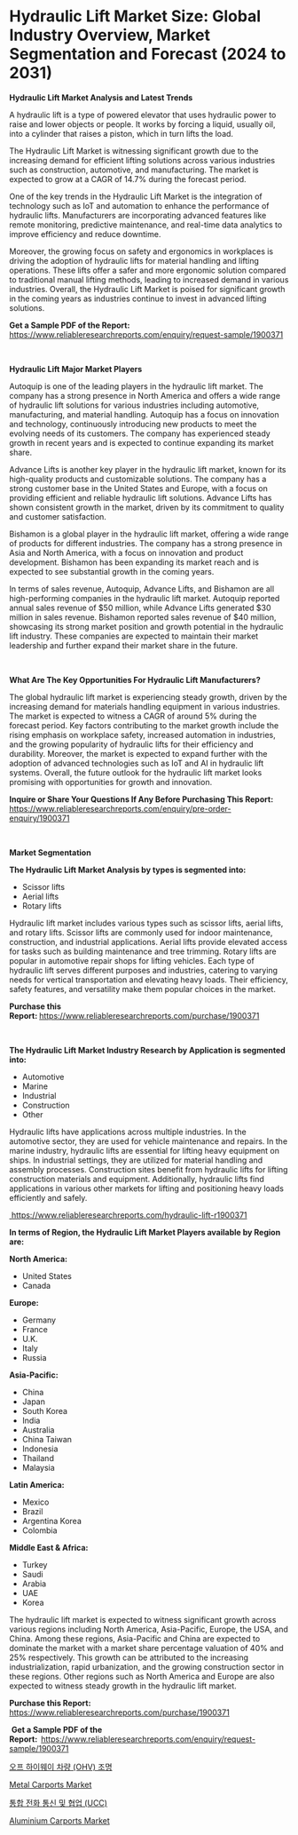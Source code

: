 <p><h1>Hydraulic Lift Market Size: Global Industry Overview, Market Segmentation and Forecast (2024 to 2031)</h1></p><p><strong>Hydraulic Lift Market Analysis and Latest Trends</strong></p>
<p><p>A hydraulic lift is a type of powered elevator that uses hydraulic power to raise and lower objects or people. It works by forcing a liquid, usually oil, into a cylinder that raises a piston, which in turn lifts the load.</p><p>The Hydraulic Lift Market is witnessing significant growth due to the increasing demand for efficient lifting solutions across various industries such as construction, automotive, and manufacturing. The market is expected to grow at a CAGR of 14.7% during the forecast period.</p><p>One of the key trends in the Hydraulic Lift Market is the integration of technology such as IoT and automation to enhance the performance of hydraulic lifts. Manufacturers are incorporating advanced features like remote monitoring, predictive maintenance, and real-time data analytics to improve efficiency and reduce downtime.</p><p>Moreover, the growing focus on safety and ergonomics in workplaces is driving the adoption of hydraulic lifts for material handling and lifting operations. These lifts offer a safer and more ergonomic solution compared to traditional manual lifting methods, leading to increased demand in various industries. Overall, the Hydraulic Lift Market is poised for significant growth in the coming years as industries continue to invest in advanced lifting solutions.</p></p>
<p><strong>Get a Sample PDF of the Report:&nbsp;</strong> <a href="https://www.reliableresearchreports.com/enquiry/request-sample/1900371">https://www.reliableresearchreports.com/enquiry/request-sample/1900371</a></p>
<p>&nbsp;</p>
<p><strong>Hydraulic Lift Major Market Players</strong></p>
<p><p>Autoquip is one of the leading players in the hydraulic lift market. The company has a strong presence in North America and offers a wide range of hydraulic lift solutions for various industries including automotive, manufacturing, and material handling. Autoquip has a focus on innovation and technology, continuously introducing new products to meet the evolving needs of its customers. The company has experienced steady growth in recent years and is expected to continue expanding its market share.</p><p>Advance Lifts is another key player in the hydraulic lift market, known for its high-quality products and customizable solutions. The company has a strong customer base in the United States and Europe, with a focus on providing efficient and reliable hydraulic lift solutions. Advance Lifts has shown consistent growth in the market, driven by its commitment to quality and customer satisfaction.</p><p>Bishamon is a global player in the hydraulic lift market, offering a wide range of products for different industries. The company has a strong presence in Asia and North America, with a focus on innovation and product development. Bishamon has been expanding its market reach and is expected to see substantial growth in the coming years.</p><p>In terms of sales revenue, Autoquip, Advance Lifts, and Bishamon are all high-performing companies in the hydraulic lift market. Autoquip reported annual sales revenue of $50 million, while Advance Lifts generated $30 million in sales revenue. Bishamon reported sales revenue of $40 million, showcasing its strong market position and growth potential in the hydraulic lift industry. These companies are expected to maintain their market leadership and further expand their market share in the future.</p></p>
<p>&nbsp;</p>
<p><strong>What Are The Key Opportunities For Hydraulic Lift Manufacturers?</strong></p>
<p><p>The global hydraulic lift market is experiencing steady growth, driven by the increasing demand for materials handling equipment in various industries. The market is expected to witness a CAGR of around 5% during the forecast period. Key factors contributing to the market growth include the rising emphasis on workplace safety, increased automation in industries, and the growing popularity of hydraulic lifts for their efficiency and durability. Moreover, the market is expected to expand further with the adoption of advanced technologies such as IoT and AI in hydraulic lift systems. Overall, the future outlook for the hydraulic lift market looks promising with opportunities for growth and innovation.</p></p>
<p><strong>Inquire or Share Your Questions If Any Before Purchasing This Report:</strong> <a href="https://www.reliableresearchreports.com/enquiry/pre-order-enquiry/1900371">https://www.reliableresearchreports.com/enquiry/pre-order-enquiry/1900371</a></p>
<p>&nbsp;</p>
<p><strong>Market Segmentation</strong></p>
<p><strong>The Hydraulic Lift Market Analysis by types is segmented into:</strong></p>
<p><ul><li>Scissor lifts</li><li>Aerial lifts</li><li>Rotary lifts</li></ul></p>
<p><p>Hydraulic lift market includes various types such as scissor lifts, aerial lifts, and rotary lifts. Scissor lifts are commonly used for indoor maintenance, construction, and industrial applications. Aerial lifts provide elevated access for tasks such as building maintenance and tree trimming. Rotary lifts are popular in automotive repair shops for lifting vehicles. Each type of hydraulic lift serves different purposes and industries, catering to varying needs for vertical transportation and elevating heavy loads. Their efficiency, safety features, and versatility make them popular choices in the market.</p></p>
<p><strong>Purchase this Report:&nbsp;</strong><a href="https://www.reliableresearchreports.com/purchase/1900371">https://www.reliableresearchreports.com/purchase/1900371</a></p>
<p>&nbsp;</p>
<p><strong>The Hydraulic Lift Market Industry Research by Application is segmented into:</strong></p>
<p><ul><li>Automotive</li><li>Marine</li><li>Industrial</li><li>Construction</li><li>Other</li></ul></p>
<p><p>Hydraulic lifts have applications across multiple industries. In the automotive sector, they are used for vehicle maintenance and repairs. In the marine industry, hydraulic lifts are essential for lifting heavy equipment on ships. In industrial settings, they are utilized for material handling and assembly processes. Construction sites benefit from hydraulic lifts for lifting construction materials and equipment. Additionally, hydraulic lifts find applications in various other markets for lifting and positioning heavy loads efficiently and safely.</p></p>
<p><a href="https://www.reliableresearchreports.com/hydraulic-lift-r1900371">&nbsp;https://www.reliableresearchreports.com/hydraulic-lift-r1900371</a></p>
<p><strong>In terms of Region, the Hydraulic Lift Market Players available by Region are:</strong></p>
<p>
    <p> <strong> North America: </strong>
        <ul>
            <li>United States</li>
            <li>Canada</li>
        </ul>
        </p> 
    <p> <strong> Europe: </strong>
        <ul>
            <li>Germany</li>
            <li>France</li>
            <li>U.K.</li>
            <li>Italy</li>
            <li>Russia</li>
        </ul>
        </p> 
    <p> <strong> Asia-Pacific: </strong>
        <ul>
            <li>China</li>
            <li>Japan</li>
            <li>South Korea</li>
            <li>India</li>
            <li>Australia</li>
            <li>China Taiwan</li>
            <li>Indonesia</li>
            <li>Thailand</li>
            <li>Malaysia</li>
        </ul>
        </p> 
    <p> <strong> Latin America: </strong>
        <ul>
            <li>Mexico</li>
            <li>Brazil</li>
            <li>Argentina Korea</li>
            <li>Colombia</li>
        </ul>
        </p> 
    <p> <strong> Middle East & Africa: </strong>
        <ul>
            <li>Turkey</li>
            <li>Saudi</li>
            <li>Arabia</li>
            <li>UAE</li>
            <li>Korea</li>
        </ul>
    </p>
    </p>
<p><p>The hydraulic lift market is expected to witness significant growth across various regions including North America, Asia-Pacific, Europe, the USA, and China. Among these regions, Asia-Pacific and China are expected to dominate the market with a market share percentage valuation of 40% and 25% respectively. This growth can be attributed to the increasing industrialization, rapid urbanization, and the growing construction sector in these regions. Other regions such as North America and Europe are also expected to witness steady growth in the hydraulic lift market.</p></p>
<p><strong>Purchase this Report: </strong><a href="https://www.reliableresearchreports.com/purchase/1900371">https://www.reliableresearchreports.com/purchase/1900371</a></p>
<p>&nbsp;<strong>Get a Sample PDF of the Report:&nbsp;&nbsp;</strong><a href="https://www.reliableresearchreports.com/enquiry/request-sample/1900371">https://www.reliableresearchreports.com/enquiry/request-sample/1900371</a></p>
<p><strong></strong></p>
<p><p><a href="https://github.com/TrevorKruvalis5678/Market-Research-Report-List-2/blob/main/2589885172036.md">오프 하이웨이 차량 (OHV) 조명</a></p><p><a href="https://github.com/muhammadasraf467/Market-Research-Report-List-1/blob/main/metal-carports-market.md">Metal Carports Market</a></p><p><a href="https://github.com/lzuwsfreyoq70/Market-Research-Report-List-2/blob/main/6835216172035.md">통합 전화 통신 및 협업 (UCC)</a></p><p><a href="https://github.com/gikababa4/Market-Research-Report-List-1/blob/main/aluminium-carports-market.md">Aluminium Carports Market</a></p></p>